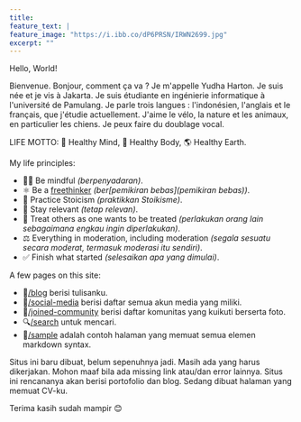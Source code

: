 ```yaml
---
title:
feature_text: |
feature_image: "https://i.ibb.co/dP6PRSN/IRWN2699.jpg"
excerpt: ""
---
```


Hello, World!

Bienvenue. Bonjour, comment ça va ? Je m'appelle Yudha Harton. Je suis née et je vis à Jakarta. Je suis étudiante en ingénierie informatique à l'université de Pamulang. Je parle trois langues : l'indonésien, l'anglais et le français, que j'étudie actuellement. J'aime le vélo, la nature et les animaux, en particulier les chiens. Je peux faire du doublage vocal.

LIFE MOTTO: 🧠 Healthy Mind, 💪 Healthy Body, 🌎 Healthy Earth.

My life principles:
- 🧘‍♂️ Be mindful _(berpenyadaran)_.
- ⚛️ Be a [freethinker](https://en.wikipedia.org/wiki/Freethought) _(ber[pemikiran bebas](pemikiran bebas))_.
- 🗿 Practice Stoicism _(praktikkan Stoikisme)_.
- 🔗 Stay relevant _(tetap relevan)_.
- 🤝 Treat others as one wants to be treated _(perlakukan orang lain sebagaimana engkau ingin diperlakukan)_.
- ⚖️ Everything in moderation, including moderation _(segala sesuatu secara moderat, termasuk moderasi itu sendiri)_.
- ✅ Finish what started _(selesaikan apa yang dimulai)_.

A few pages on this site:
- 📝[/blog](/blog) berisi tulisanku.
- 📲[/social-media](/social-media) berisi daftar semua akun media yang miliki.
- 🙌[/joined-community](/joined-community) berisi daftar komunitas yang kuikuti berserta foto.
- 🔍[/search](/search) untuk mencari.
- 📄[/sample](/sample) adalah contoh halaman yang memuat semua elemen markdown syntax.

Situs ini baru dibuat, belum sepenuhnya jadi. Masih ada yang harus dikerjakan. Mohon maaf bila ada missing link atau/dan error lainnya. Situs ini rencananya akan berisi portofolio dan blog. Sedang dibuat halaman yang memuat CV-ku.

Terima kasih sudah mampir 😊
